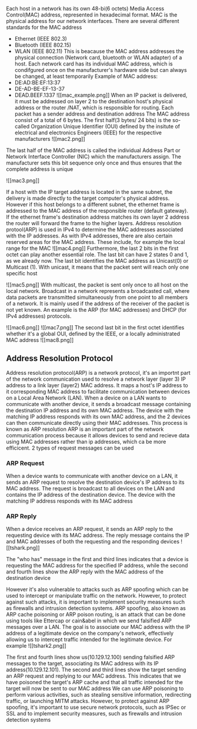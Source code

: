 Each host in a network has its own 48-bi(6 octets) Media Access Control(MAC) address, represented in hexadecimal format. MAC is the physical address for our network interfaces. There are several different standards for the MAC address
+ Ethernet (IEEE 802.3)
+ Bluetooth (IEEE 802.15)
+ WLAN (IEEE 802.11)
This is beacause the MAC address addresses the physical connection (Network card, bluetooth or WLAN adapter) of a host. Each network card has its individual MAC address, which is condifgured once on the manufacturer's hardware side but can always be changed, at least temporarily
Example of MAC address:
+ DE:AD:BE:EF:13:37
+ DE-AD-BE-EF-13-37
+ DEAD.BEEF.1337
![[mac_example.png]]
When an IP packet is delivered, it must be addressed on layer 2 to the destination host's physical address or the router /NAT, which is responsible for routing. Each packet has a sender address and destination address
The MAC address consist of a total of 6 bytes. The first half(3 bytes/ 24 bits) is the so-called Organization Unique Identifier (OUI) defined by the insitute of electrical and electronics Engineers (IEEE) for the respective manufacturers
![[mac2.png]]

The last half of the MAC address is called the individual Address Part or Network Interface Controller (NIC) which the manufacturers assign. The manufacturer sets this bit sequence only once and thus ensures that the complete address is unique

![[mac3.png]]

If a host with the IP target address is located in the same subnet, the delivery is made directly to the target computer's physical address. However if this  host belongs to a different subnet, the ethernet frame is addressed to the MAC address of the responsible router (default gateway). If the ethernet frame's destination address matches its own layer 2 address the router will forward the frame to the higher layers. Address resolution protool(ARP) is used in IPv4 to determine the MAC addresses associated with the IP addresses.
As with IPv4 addresses, there are also certain reserved areas for the MAC address. These include, for example the local range for the MAC
![[mac4.png]]
Furthermore, the last 2 bits in the first octet can play another essential role. The last bit can have 2 states 0 and 1, as we already now. The last bit identifies the MAC address as Unicast(0) or Multicast (1). With unicast, it means that the packet sent will reach only one specific host

![[mac5.png]]
With multicast, the packet is sent only once to all host on the local network. Broadcast in a network represents a broadcasted call, where data packets are transmitted simultaneously from one point to all members of a network. It is mainly used if the address of the receiver of the packet is not yet known. An example is the ARP (for MAC addresses) and DHCP (for IPv4 addresses) protocols.

![[mac6.png]]
![[mac7.png]]
The second last bit in the first octet identifies whether it's a global OUI, defined by the IEEE, or a locally administrated MAC address
![[mac8.png]]


## Address Resolution Protocol

Address resolution protocol(ARP) is a network protocol, it's an importnt part of the network communication used to resolve a network layer (layer 3) IP address to a link layer (layer2) MAC address. It maps a host's IP address to it corresponding MAC address to facilitate communication between devices on a Local Area Network (LAN). When a device on a LAN wants to communicate with another device, it sends a broadcast message containing the destination IP address and its own MAC address. The device with the matching IP address responds with its own MAC address, and the 2 devices can then communicate directly using their MAC addresses. This process is known as ARP resolution
ARP is an important part of the network communication process because it allows devices to send and recieve data using MAC addresses rather than ip addresses, which ca be more efficicent. 2 types of request messages can be used
### ARP Request
When a device wants to communicate with another device on a  LAN, it sends an ARP request to resolve the destination device's IP address to its MAC address. The request is broadcast to all devices on the LAN and contains the IP address of the destination device. The device with the matching IP address responds with its MAC address
### ARP Reply
When a device receives an ARP request, it sends an ARP reply to the requesting device with its MAC address. The reply message contains the IP and MAC addresses of both the requesting and the responding devices
![[tshark.png]]

The "who has" message in the first and third lines indicates that a device is requesting the MAC address for the specified IP address, while the second and fourth lines show the ARP reply with the MAC address of the destination device

However it's also vulnerable to attacks such as ARP spoofing which can be used to intercept or manipulate traffic on the network.
However, to protect against such attacks, it is important to implement security measures such as firewalls and intrusion detection systems.
ARP spoofing, also known as ARP cache poisoning or ARP poison routing, is an attack that can be done using tools like Ettercap or cain&abel in which we send falsified ARP messages over a LAN. The goal is to associate our MAC address with the IP address of a legitimate device on the company's network, effectively allowing us to intercept traffic intended for the legitimate device. For example 
![[tshark2.png]]

The first and fourth lines show us(10.129.12.100) sending falsified ARP messages to the target, associating its MAC address with its IP address(10.129.12.101). The second and third lines show the target sending an ARP request and replying to our MAC address. This indicates that we have poisoned the target's ARP cache and that all traffic intended for the target will now be sent to our MAC address
We can use ARP poisoning to perform various activities, such as stealing sensitive information, redirecting traffic, or launching MITM attacks. However, to protect against ARP spoofing, it's important to use secure network protocols, such as IPSec or SSL and to implement security measures, such as firewalls and intrusion detection systems










